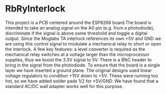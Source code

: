 # RbRyInterlock
This project is a PCB centered around the ESP8266 board.The board is intended to take an analog signal on the A0 pin (e.g. from a photodiode), discriminate if the signal is above some threshold and toggle a digital output. Since the Moglabs TA interlock references its own +5V and GND we are using this control signal to modulate a mechanical relay to short or open the interlock.
A few key features: a level converter is required as the mechanical relay switches at a voltage larger than the microprocessor supplies, thus we boost the 3.3V signal to 5V. There is a BNC header to bring in the signal from the photodiode. To ensure that the board is a single layer we have inserted a ground plane. The original designs used linear voltage regulators to condition +15V down to +5V. These were running too hot, so we have added solder pads 1/2 for +5V/GND. We have found that a standard AC/DC wall adapter works well for this purpose.

